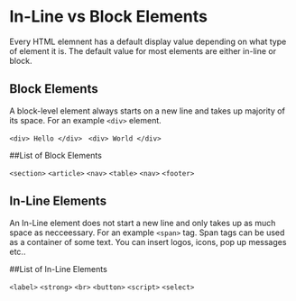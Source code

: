 # In-Line vs Block Elements 

Every HTML elemnent has a default display value depending on what type of element it is. The default value for most elements are either in-line or block.


## Block Elements  

A block-level element always starts on a new line and takes up majority of its space. For an example
`<div>` element.

`<div> Hello </div> `
`<div> World </div> `

##List of Block Elements 

`<section>`
`<article>`
`<nav>`
`<table>`
`<nav>`
`<footer>`

## In-Line Elements 

An In-Line element does not start a new line and only takes up as much space as necceessary. For an example `<span>` tag. Span tags can be used  as a container of some text. You can insert logos, icons, pop up messages etc..

##List of In-Line Elements 

`<label>`
`<strong>`
`<br>`
`<button>`
`<script>`
`<select>`
